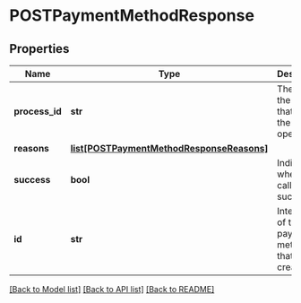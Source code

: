 # POSTPaymentMethodResponse

## Properties
Name | Type | Description | Notes
------------ | ------------- | ------------- | -------------
**process_id** | **str** | The Id of the process that handle the operation.  | [optional] 
**reasons** | [**list[POSTPaymentMethodResponseReasons]**](POSTPaymentMethodResponseReasons.md) |  | [optional] 
**success** | **bool** | Indicates whether the call succeeded.  | [optional] 
**id** | **str** | Internal ID of the payment method that was created.  | [optional] 

[[Back to Model list]](../README.md#documentation-for-models) [[Back to API list]](../README.md#documentation-for-api-endpoints) [[Back to README]](../README.md)


